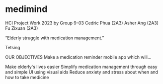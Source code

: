# medimind

HCI Project Work 2023 by Group 9-03
Cedric Phua (2A3)
Asher Ang (2A3)
Fu Zixuan (2A3) 

“Elderly struggle with medication management.”

Tetsing

OUR OBJECTIVES
Make a medication reminder mobile app which will...

Make elderly's lives easier 
Simplify medication management through easy and simple UI using visual aids 
Reduce anxiety and stress about when and how to take medicine
